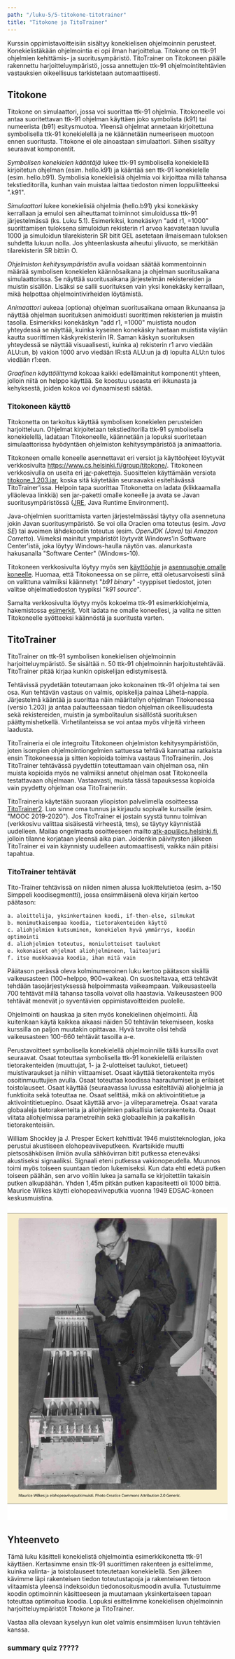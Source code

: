 ```yaml
---
path: "/luku-5/5-titokone-titotrainer"
title: "Titokone ja TitoTrainer"
---
```


<div>
<lead>Kurssin oppimistavoitteisiin sisältyy konekielisen ohjelmoinnin perusteet. Konekielistäkään ohjelmointia ei opi ilman harjoittelua. Titokone on ttk-91 ohjelmien kehittämis- ja suoritusympäristö. TitoTrainer on Titokoneen päälle rakennettu harjoitteluympäristö, jossa annettujen ttk-91 ohjelmointitehtävien vastauksien oikeellisuus tarkistetaan automaattisesti.</lead>
</div>

## Titokone
Titokone on simulaattori, jossa voi suorittaa ttk-91 ohjelmia. Titokoneelle voi antaa suoritettavan ttk-91 ohjelman käyttäen joko symbolista (k91) tai numeerista (b91) esitysmuotoa. Yleensä ohjelmat annetaan kirjoitettuna symbolisella ttk-91 konekielellä ja ne käännetään numeeriseen muotoon ennen suoritusta. Titokone ei ole ainoastaan simulaattori. Siihen sisältyy seuraavat komponentit.

_Symbolisen konekielen kääntäjä_ lukee ttk-91 symbolisella konekielellä kirjoitetun ohjelman (esim. hello.k91) ja kääntää sen ttk-91 konekielelle (esim. hello.b91). Symbolisia konekielisiä ohjelmia voi kirjoittaa millä tahansa tekstieditorilla, kunhan vain muistaa laittaa tiedoston nimen loppuliitteeksi ".k91".

_Simulaattori_ lukee konekielisiä ohjelmia (hello.b91) yksi konekäsky kerrallaan ja emuloi sen aiheuttamat toiminnot simuloidussa ttk-91 järjestelmässä (ks. Luku 5.1). Esimerkiksi, konekäskyn "add&nbsp;r1,&nbsp;=1000" suorittamisen tuloksena simuloidun rekisterin r1 arvoa kasvatetaan luvulla 1000 ja simuloidun tilarekisterin SR bitit GEL asetetaan ilmaisemaan tuloksen suhdetta lukuun nolla. Jos yhteenlaskusta aiheutui ylivuoto, se merkitään tilarekisterin SR bittiin O.

_Ohjelmiston kehitysympäristön_ avulla voidaan säätää kommentoinnin määrää symbolisen konekielen käännösaikana ja ohjelman suoritusaikana simulaattorissa. Se näyttää suoritusaikana järjestelmän rekistereiden ja muistin sisällön. Lisäksi se sallii suorituksen vain yksi konekäsky kerrallaan, mikä helpottaa ohjelmointivirheiden löytämistä.

_Animaattori_ aukeaa (optiona) ohjelman suoritusaikana omaan ikkunaansa ja näyttää ohjelman suorituksen animoidusti suorittimen rekisterien ja muistin tasolla. Esimerkiksi konekäskyn "add&nbsp;r1,&nbsp;=1000" muistista noudon yhteydessä se näyttää, kuinka kyseinen konekäsky haetaan muistista väylän kautta suorittimen käskyrekisteriin IR. Saman käskyn suorituksen yhteydessä se näyttää visuaalisesti, kuinka a) rekisterin r1 arvo viedään ALU:un, b) vakion 1000 arvo viedään IR:stä ALU:un ja d) lopulta ALU:n tulos viedään r1:een.

_Graafinen käyttöliittymä_ kokoaa kaikki edellämainitut komponentit yhteen, jolloin niitä on helppo käyttää. Se koostuu useasta eri ikkunasta ja kehyksestä, joiden kokoa voi dynaamisesti säätää.

### Titokoneen käyttö
Titokonetta on tarkoitus käyttää symbolisen konekielen perusteiden harjoitteluun. Ohjelmat kirjoitetaan tekstieditorilla ttk-91 symbolisella konekielellä, ladataan Titokoneelle, käännetään ja lopuksi suoritetaan simulaattorissa hyödyntäen ohjelmiston kehitysympäristöä ja animaattoria.

Titokoneen omalle koneelle asennettavat eri versiot ja käyttöohjeet löytyvät verkkosivulta https://www.cs.helsinki.fi/group/titokone/. Titokoneen verkkosivulla on useita eri [jar](https://en.wikipedia.org/wiki/JAR_(file_format))-paketteja. Suosittelen käyttämään versiota [titokone_1.203.jar](https://www.cs.helsinki.fi/group/titokone/distr/titokone-1.203.jar), koska sitä käytetään seuraavaksi esiteltävässä TitoTrainer'issa. Helpoin tapa suorittaa Titokonetta on ladata (klikkaamalla ylläolevaa linkkiä) sen jar-paketti omalle koneelle ja avata se Javan suoritusympäristössä ([JRE](https://en.wikipedia.org/wiki/JRE), Java Runtime Environment). 

Java-ohjelmien suorittamista varten järjestelmässäsi täytyy olla asennetuna jokin Javan suoritusympäristö. Se voi olla Oraclen oma toteutus (esim. _Java SE_) tai avoimen lähdekoodin toteutus (esim. _OpenJDK (Java)_ tai _Amazon Corretto_). Viimeksi mainitut ympäristöt löytyvät Windows'in Software Center'istä, joka löytyy Windows-haulla näytön vas. alanurkasta hakusanalla "Software Center" (Windows-10).

Titokoneen verkkosivulta löytyy myös sen [käyttöohje](https://www.cs.helsinki.fi/group/titokone/v1.100/kayttoohje/manual_fi.html) ja [asennusohje omalle koneelle](https://www.cs.helsinki.fi/group/titokone/v1.100/INSTALL_fi.txt). Huomaa, että Titokoneessa on se piirre, että oletusarvoisesti siinä on valittuna valmiiksi käännetyt "_b91 binary_" -tyyppiset tiedostot, joten valitse ohjelmatiedoston tyypiksi "_k91 source_".

Samalta verkkosivulta löytyy myös kokoelma ttk-91 esimerkkiohjelmia, hakemistossa [esimerkit](https://www.cs.helsinki.fi/group/nodes/kurssit/tito/esimerkit/). Voit ladata ne omalle koneellesi, ja valita ne sitten Titokoneelle syötteeksi käännöstä ja suoritusta varten. 

## TitoTrainer
TitoTrainer on ttk-91 symbolisen konekielisen ohjelmoinnin harjoitteluympäristö. Se sisältää n. 50 ttk-91 ohjelmoinnin harjoitustehtävää. TitoTrainer pitää kirjaa kunkin opiskelijan edistymisestä.

Tehtävissä pyydetään toteutamaan joko kokonainen ttk-91 ohjelma tai sen osa. Kun tehtävän vastaus on valmis, opiskelija painaa Lähetä-nappia. Järjestelmä kääntää ja suorittaa näin määritellyn ohjelman Titokoneessa (versio 1.203) ja antaa palautteessaan tiedon ohjelman oikeellisuudesta sekä rekistereiden, muistin ja symbolitaulun sisällöstä suorituksen päättymishetkellä. Virhetilanteissa se voi antaa myös vihjeitä virheen laadusta.

TitoTraineria ei ole integroitu Titokoneen ohjelmiston kehitysympäristöön, joten isompien ohjelmointiongelmien sattuessa tehtävä kannattaa ratkaista ensin Titokoneessa ja sitten kopioida toimiva vastaus TitoTraineriin. Jos TitoTrainer tehtävässä pyydettiin toteuttamaan vain ohjelman osa, niin muista kopioida myös ne valmiiksi annetut ohjelman osat Titokoneella testattavaan ohjelmaan. Vastaavasti, muista tässä tapauksessa kopioida vain pyydetty ohjelman osa TitoTraineriin.

TitoTraineria käytetään suoraan yliopiston palvelimella osoitteessa [TitoTrainer2](http://titotrainer2.users.cs.helsinki.fi/). Luo sinne oma tunnus ja kirjaudu sopivalle kurssille (esim. "MOOC 2019-2020"). Jos TitoTrainer ei jostain syystä tunnu toimivan (verkkosivu valittaa sisäisestä virheestä, tms), se täytyy käynnistää uudelleen.  Mailaa ongelmasta osoitteeseen mailto:atk-apu@cs.helsinki.fi, jolloin tilanne korjataan yleensä aika pian. Joidenkin päivitysten jälkeen TitoTrainer ei vain käynnisty uudelleen automaattisesti, vaikka näin pitäisi tapahtua.  

### TitoTrainer tehtävät
Tito-Trainer tehtävissä on niiden nimen alussa luokittelutietoa (esim. a-150 Simppeli koodisegmentti), jossa ensimmäisenä oleva kirjain kertoo päätason:

```
a. aloittelija, yksinkertainen koodi, if-then-else, silmukat 
b. monimutkaisempaa koodia, tietorakenteiden käyttö 
c. aliohjelmien kutsuminen, konekielen hyvä ymmärrys, koodin optimointi 
d. aliohjelmien toteutus, moniulotteiset taulukot 
e. kokonaiset ohjelmat aliohjelmineen, laiteajuri 
f. itse muokkaavaa koodia, ihan mitä vain 
```

Päätason perässä oleva kolminumeroinen luku kertoo päätason sisällä vaikeusasteen (100=helppo, 900=vaikea). On suositeltavaa, että tehtävät tehdään tasojärjestyksessä helpoimmasta vaikeampaan. Vaikeusasteella 700 tehtävät millä tahansa tasolla voivat olla haastavia. Vaikeusasteen 900 tehtävät menevät jo syventävien oppimistavoitteiden puolelle.

Ohjelmointi on hauskaa ja siten myös konekielinen ohjelmointi. Älä kuitenkaan käytä kaikkea aikaasi näiden 50 tehtävän tekemiseen, koska kurssilla on paljon muutakin opittavaa. Hyvä tavoite olisi tehdä vaikeusasteen 100-660 tehtävät tasoilla a-e.

Perustavoitteet symbolisella konekielellä ohjelmoinnille tällä kurssilla ovat seuraavat. Osaat toteuttaa symbolisella ttk-91 konekielellä erilaisten tietorakenteiden (muuttujat, 1- ja 2-ulotteiset taulukot, tietueet) muistivaraukset ja niihin viittaamiset. Osaat käyttää tietorakenteita myös osoitinmuuttujien avulla. Osaat toteuttaa koodissa haarautumiset ja erilaiset toistolauseet. Osaat käyttää (seuraavassa luvussa esiteltäviä) aliohjelmia ja funktioita sekä toteuttaa ne. Osaat selittää, mikä on aktivointitietue ja aktivointitietuepino. Osaat käyttää arvo- ja viiteparametreja. Osaat varata globaaleja tietorakenteita ja aliohjelmien paikallisia tietorakenteita. Osaat viitata aliohjelmissa parametreihin sekä globaaleihin ja paikallisiin tietorakenteisiin.


<!-- quiz 5.5.??? ????????????????? -->

<div><quiznator id="5cdebbdda2f5511be16cb108"></quiznator></div>
<div><quiznator id="5cdebdc456ccdc1c978a746d"></quiznator></div>
<div><quiznator id="5cdeb236597ed81bbd1bd733"></quiznator></div>
<div><quiznator id="5cdeb42e597ed81bbd1bd737"></quiznator></div>
<div><quiznator id="5cdeb6004f1e771cc6156294"></quiznator></div>
<div><quiznator id="5cdeb80d142fa41c2b8c7e8a"></quiznator></div>

<text-box variant="example" name="Historiaa:  Akustinen viiveputki">
  
William Shockley ja J. Presper Eckert kehittivät 1946 muistiteknologian, joka perustui akustiseen elohopeaviiveputkeen. Kvartsikide muutti pietsosähköisen ilmiön avulla sähkövirran bitit putkessa eteneväksi akustiseksi signaaliksi. Signaali eteni putkessa vakionopeudella. Muunnos toimi myös toiseen suuntaan tiedon lukemiseksi. Kun data ehti edetä putken toiseen päähän, sen arvo voitiin lukea ja samalla se kirjoitettiin takaisin putken alkupäähän. Yhden 1,45m pitkän putken kapasiteetti oli 1000 bittiä. Maurice Wilkes käytti elohopeaviiveputkia vuonna 1949 EDSAC-koneen keskusmuistina.

<!-- kuva: ch-5-5-viiveputki    -->

![Wilkes EDSAC'in muistiyksikön vieressä. Siinä on metallilaatikossa viisi elohopeaviiveputkea.](./ch-5-5-viiveputki.svg)
<div>
<illustrations motive="ch-5-5-viiveputki"></illustrations>
</div> 

</text-box>


## Yhteenveto
Tämä luku käsitteli konekielistä ohjelmointia esimerkkikonetta ttk-91 käyttäen. Kertasimme ensin ttk-91 suorittimen rakenteen ja esittelimme, kuinka valinta- ja toistolauseet toteutetaan konekielellä. Sen jälkeen kävimme läpi rakenteisen tiedon toteutustapoja ja rakenteiseen tietoon viitaamista yleensä indeksoidun tiedonosoitusmoodin avulla. Tutustuimme koodin optimoinnin käsitteeseen ja muutamaan yksinkertaiseen tapaan toteuttaa optimoitua koodia. Lopuksi esittelimme konekielisen ohjelmoinnin harjoitteluympäristöt Titokone ja TitoTrainer.

Vastaa alla olevaan kyselyyn kun olet valmis ensimmäisen luvun tehtävien kanssa.

### summary quiz ?????

<div><quiznator id="5caf0493fd9fd71425c6d6c6"></quiznator></div>
